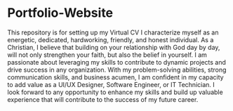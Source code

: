 # Portfolio-Website
This repository is for setting up my Virtual CV
I characterize myself as an energetic, dedicated, hardworking, friendly, and honest individual. As a Christian, I believe that building on your relationship with God day by day, will not only strengthen your faith, but also the belief in yourself.
I am passionate about leveraging my skills to contribute to dynamic projects and drive success in any organization. 
With my problem-solving abilities, strong communication skills, and business acumen, I am confident in my capacity to add value as a UI/UX Designer, Software Engineer, or IT Technician.
I look forward to any opportunity to enhance my skills and build up valuable experience that will contribute to the success of my future career.
